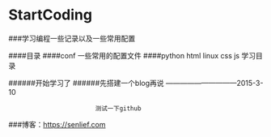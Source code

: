 StartCoding
===============
###学习编程一些记录以及一些常用配置

####目录
####conf 一些常用的配置文件
####python html linux css js 学习目录





######开始学习了
######先搭建一个blog再说
							——————————2015-3-10
							
							
							测试一下github
###博客：https://senlief.com

